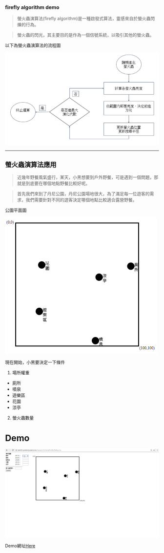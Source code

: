 ### firefly algorithm demo

> 螢火蟲演算法(firefly algorithm)是一種啟發式算法，靈感來自於螢火蟲閃爍的行為。

> 螢火蟲的閃光，其主要目的是作為一個信號系統，以吸引其他的螢火蟲。

以下為螢火蟲演算法的流程圖

![PNG](assets/img/flow.PNG)

***

## 螢火蟲演算法應用

> 近幾年野餐風氣盛行，某天，小黑想要到戶外野餐，可是遇到一個問題，那就是到底要在哪個地點野餐比較好呢。

> 首先我們來到了丹尼公園，丹尼公園場地很大，為了滿足每一位遊客的需求，我們需要針對不同的遊客決定哪個地點比較適合露營野餐。

公園平面圖

![PNG](assets/img/park.PNG)

現在開始，小黑要決定一下條件
1. 場所權重
* 廁所
* 噴泉
* 遊樂區
* 花園
* 涼亭
2. 螢火蟲數量

# Demo

![GIF](assets/img/demo.gif)

Demo網址[Here](http://lab103.systemdynamics.tw/happy123/check/firefly/firefly.php)
